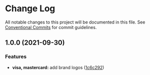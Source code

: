# Change Log

All notable changes to this project will be documented in this file.
See [Conventional Commits](https://conventionalcommits.org) for commit guidelines.

## 1.0.0 (2021-09-30)


### Features

* **visa, mastercard:** add brand logos ([1c6c292](https://github.com/brandlogos/brandlogos/commit/1c6c292da264aefbfea51ea5e9fe53034aefa7d7))
